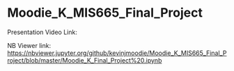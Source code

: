 # Moodie_K_MIS665_Final_Project

Presentation Video Link: 


NB Viewer link: 
https://nbviewer.jupyter.org/github/kevinjmoodie/Moodie_K_MIS665_Final_Project/blob/master/Moodie_K_Final_Project%20.ipynb

